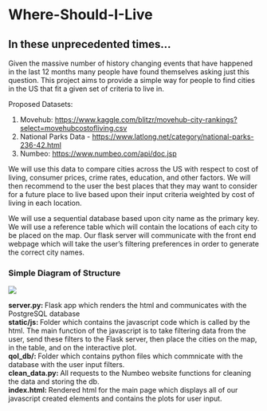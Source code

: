 # Where-Should-I-Live

## In these unprecedented times…

Given the massive number of history changing events that have happened in the last 12 months many people have found themselves asking just this question. This project aims to provide a simple way for people to find cities in the US that fit a given set of criteria to live in.

Proposed Datasets:
1. Movehub: https://www.kaggle.com/blitzr/movehub-city-rankings?select=movehubcostofliving.csv
2. National Parks Data - https://www.latlong.net/category/national-parks-236-42.html
3. Numbeo: https://www.numbeo.com/api/doc.jsp


We will use this data to compare cities across the US with respect to cost of living, consumer prices, crime rates, education, and other factors. We will then recommend to the user the best places that they may want to consider for a future place to live based upon their input criteria weighted by cost of living in each location.

We will use a sequential database based upon city name as the primary key. We will use a reference table which will contain the locations of each city to be placed on the map. Our flask server will communicate with the front end webpage which will take the user’s filtering preferences in order to generate the correct city names.

### Simple Diagram of Structure
<p><img src = "https://user-images.githubusercontent.com/35506304/105790782-eb071900-5f52-11eb-8001-b727a56894a6.JPG"></p>

<strong>server.py: </strong>  Flask app which renders the html and communicates with the PostgreSQL database
<br>
<strong>static/js: </strong> Folder which contains the javascript code which is called by the html. The main function of the javascript is to take filtering data from the user, send these filters to the Flask server, then place the cities on the map, in the table, and on the interactive plot.
<br>
<strong>qol_db/: </strong> Folder which contains python files which commnicate with the database with the user input filters.
<br>
<strong>clean_data.py: </strong> All requests to the Numbeo website functions for cleaning the data and storing the db.
<br>
  <strong>index.html: </strong> Rendered html for the main page which displays all of our javascript created elements and contains the plots for user input.
